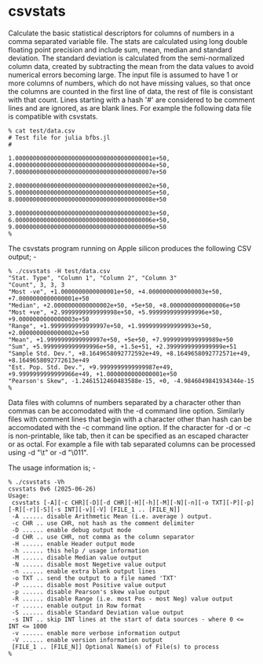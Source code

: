 # csvstats
Calculate the basic statistical descriptors for columns of numbers in a comma separated variable file. The stats are calculated using long double floating point precision and include sum, mean, median and standard deviation. The standard deviation is calculated from the semi-normalized column data, created by subtracting the mean from the data values to avoid numerical errors becoming large. The input file is assumed to have 1 or more columns of numbers, which do not have missing values, so that once the columns are counted in the first line of data, the rest of file is consistant with that count. Lines starting with a hash '#' are considered to be comment lines and are ignored, as are blank lines. For example the following data file is compatible with csvstats.
```
% cat test/data.csv
# Test file for julia bfbs.jl
#

1.000000000000000000000000000000000000001e+50, 4.000000000000000000000000000000000000004e+50, 7.000000000000000000000000000000000000007e+50

2.000000000000000000000000000000000000002e+50, 5.000000000000000000000000000000000000005e+50, 8.000000000000000000000000000000000000008e+50

3.000000000000000000000000000000000000003e+50, 6.000000000000000000000000000000000000006e+50, 9.000000000000000000000000000000000000009e+50
%
```
The csvstats program running on Apple silicon produces the following CSV output; -
```
% ./csvstats -H test/data.csv
"Stat. Type", "Column 1", "Column 2", "Column 3"
"Count", 3, 3, 3
"Most -ve", +1.0000000000000001e+50, +4.0000000000000003e+50, +7.0000000000000001e+50
"Median", +2.0000000000000002e+50, +5e+50, +8.0000000000000006e+50
"Most +ve", +2.9999999999999998e+50, +5.9999999999999996e+50, +9.0000000000000003e+50
"Range", +1.9999999999999997e+50, +1.9999999999999993e+50, +2.0000000000000002e+50
"Mean", +1.9999999999999997e+50, +5e+50, +7.9999999999999989e+50
"Sum", +5.9999999999999996e+50, +1.5e+51, +2.3999999999999999e+51
"Sample Std. Dev.", +8.1649658092772592e+49, +8.1649658092772571e+49, +8.1649658092772613e+49
"Est. Pop. Std. Dev.", +9.9999999999999987e+49, +9.9999999999999966e+49, +1.0000000000000001e+50
"Pearson's Skew", -1.2461512460483588e-15, +0, -4.9846049841934344e-15
%
```

Data files with columns of numbers separated by a character other than commas can be accomodated with the  -d  command line option. Similarly files with comment lines that begin with a character other than hash can be accomodated with the  -c  command line option. If the character for -d or -c is non-printable, like tab, then it can be specified as an escaped character or as octal. For example a file with tab separated columns can be processed using -d "\t" or -d "\011".

The usage information is; -
```
% ./csvstats -Vh
csvstats 0v6 (2025-06-26)
Usage:
 csvstats [-A][-c CHR][-D][-d CHR][-H][-h][-M][-N][-n][-o TXT][-P][-p][-R][-r][-S][-s INT][-v][-V] [FILE_1 .. [FILE_N]]
 -A ...... disable Arithmetic Mean (i.e. average ) output.
 -c CHR .. use CHR, not hash as the comment delimiter
 -D ...... enable debug output mode
 -d CHR .. use CHR, not comma as the column separator
 -H ...... enable Header output mode
 -h ...... this help / usage information
 -M ...... disable Median value output
 -N ...... disable most Negetive value output
 -n ...... enable extra blank output lines
 -o TXT .. send the output to a file named 'TXT'
 -P ...... disable most Positive value output
 -p ...... disable Pearson's skew value output
 -R ...... disable Range (i.e. most Pos - most Neg) value output
 -r ...... enable output in Row format
 -S ...... disable Standard Deviation value output
 -s INT .. skip INT lines at the start of data sources - where 0 <= INT <= 1000
 -v ...... enable more verbose information output
 -V ...... enable version information output
 [FILE_1 .. [FILE_N]] Optional Name(s) of File(s) to process
%
```
